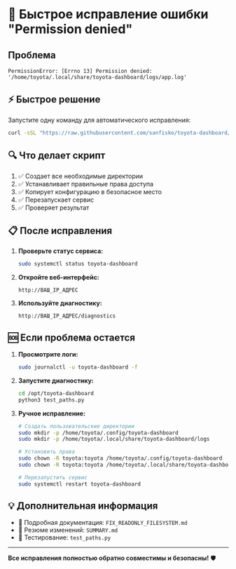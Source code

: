 # 🚀 Быстрое исправление ошибки "Permission denied"

## Проблема
```
PermissionError: [Errno 13] Permission denied: '/home/toyota/.local/share/toyota-dashboard/logs/app.log'
```

## ⚡ Быстрое решение

Запустите одну команду для автоматического исправления:

```bash
curl -sSL "https://raw.githubusercontent.com/sanfisko/toyota-dashboard/main/fix_permissions.sh" | sudo bash
```

## 🔍 Что делает скрипт

1. ✅ Создает все необходимые директории
2. ✅ Устанавливает правильные права доступа
3. ✅ Копирует конфигурацию в безопасное место
4. ✅ Перезапускает сервис
5. ✅ Проверяет результат

## 📋 После исправления

1. **Проверьте статус сервиса:**
   ```bash
   sudo systemctl status toyota-dashboard
   ```

2. **Откройте веб-интерфейс:**
   ```
   http://ВАШ_IP_АДРЕС
   ```

3. **Используйте диагностику:**
   ```
   http://ВАШ_IP_АДРЕС/diagnostics
   ```

## 🆘 Если проблема остается

1. **Просмотрите логи:**
   ```bash
   sudo journalctl -u toyota-dashboard -f
   ```

2. **Запустите диагностику:**
   ```bash
   cd /opt/toyota-dashboard
   python3 test_paths.py
   ```

3. **Ручное исправление:**
   ```bash
   # Создать пользовательские директории
   sudo mkdir -p /home/toyota/.config/toyota-dashboard
   sudo mkdir -p /home/toyota/.local/share/toyota-dashboard/logs
   
   # Установить права
   sudo chown -R toyota:toyota /home/toyota/.config/toyota-dashboard
   sudo chown -R toyota:toyota /home/toyota/.local/share/toyota-dashboard
   
   # Перезапустить сервис
   sudo systemctl restart toyota-dashboard
   ```

## 💡 Дополнительная информация

- 📖 Подробная документация: `FIX_READONLY_FILESYSTEM.md`
- 🔧 Резюме изменений: `SUMMARY.md`
- 🧪 Тестирование: `test_paths.py`

---
**Все исправления полностью обратно совместимы и безопасны!** 🛡️